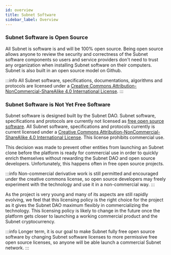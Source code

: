 ```yaml
---
id: overview
title: Subnet Software
sidebar_label: Overview
---
```


### Subnet Software is Open Source
All Subnet is software is and will be 100% open source. Being open source allows anyone to review the security and correctness of the Subnet software components so users and service providers don't need to trust any organization when installing Subnet software on their computers. Subnet is also built in an open source model on Github.

:::info
All Subnet software, specifications, documentations, algorithms and protocols are licensed under a [Creative Commons Attribution-NonCommercial-ShareAlike 4.0 International License](https://creativecommons.org/licenses/by-nc-sa/4.0).
:::

### Subnet Software is Not Yet Free Software 
Subnet software is designed built by the Subnet DAO. Subnet software, specifications and protocols are currently not licensed as [free open source software](https://en.wikipedia.org/wiki/Free_and_open-source_software). All Subnet software, specifications and protocols currently is current licensed under a [Creative Commons Attribution-NonCommercial-ShareAlike 4.0 International License](https://creativecommons.org/licenses/by-nc-sa/4.0). This license prohibits commercial use.

This decision was made to prevent other entities from launching an Subnet clone before the platform is ready for commercial use in order to quickly enrich themselves without rewarding the Subnet DAO and open source developers. Unfortunately, this happens often in  free open source projects.

:::info
Non-commercial derivative work is still permitted and encouraged under the creative commons license, so open source developers may freely experiment with the technology and use it in a non-commercial way.
:::

As the project is very young and many of its aspects are still rapidly evolving, we feel that this licensing policy is the right choice for the project as it gives the Subnet DAO maximum flexibly in commercializing the technology. This licensing policy is likely to change in the future once the platform gets closer to launching a working commercial product and the Subnet cryptocurrency.

:::info
Longer term, it is our goal to make Subnet fully free open source software by changing Subnet software licenses to more permissive free open source licenses, so anyone will be able launch a commercial Subnet network.
:::

